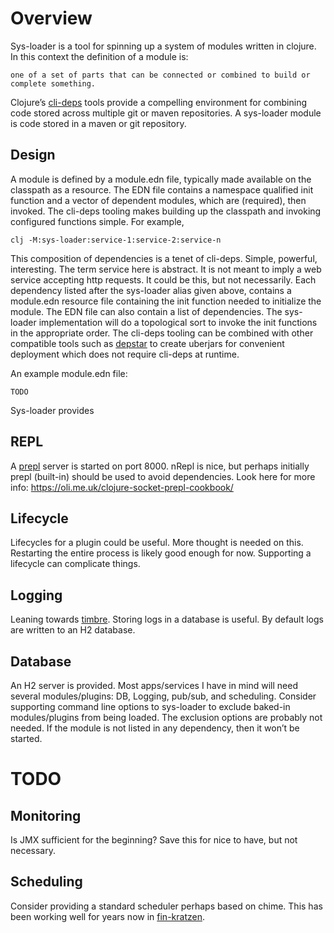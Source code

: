# Overview
Sys-loader is a tool for spinning up a system of modules written in clojure. In this context the
definition of a module is: 
```
one of a set of parts that can be connected or combined to build or complete something.
```
Clojure’s [cli-deps](https://clojure.org/guides/deps_and_cli) tools provide a compelling environment for combining code stored across multiple git or maven repositories.
A sys-loader module is code stored in a maven or git repository. 
## Design
A module is defined by a module.edn file, typically made available on the classpath as a resource. The EDN file contains a namespace qualified init function and a vector of dependent modules, which are (required), then invoked. The cli-deps tooling makes building up the classpath and invoking configured functions simple. For example, 
```
clj -M:sys-loader:service-1:service-2:service-n
```
This composition of dependencies is a tenet of cli-deps. Simple, powerful, interesting. The term service here is abstract. It is not meant to imply a web service accepting http requests. It could be this, but not necessarily. Each dependency listed after the sys-loader alias given above, contains a module.edn resource file containing the init function needed to initialize the module. The EDN file can also contain a list of dependencies. The sys-loader implementation will do a topological sort to invoke the init functions in the appropriate order. 
The cli-deps tooling can be combined with other compatible tools such as [depstar](https://github.com/seancorfield/depstar) to create uberjars for convenient deployment which does not require cli-deps at runtime.

An example module.edn file:
```
TODO

```

Sys-loader provides 
## REPL
A [prepl](https://clojuredocs.org/clojure.core.server/prepl) server is started on port 8000. nRepl is nice, but perhaps initially prepl (built-in) should be used to avoid dependencies. Look here for more info: https://oli.me.uk/clojure-socket-prepl-cookbook/

## Lifecycle
Lifecycles for a plugin could be useful. More thought is needed on this. Restarting the entire process is likely good enough for now. Supporting a lifecycle can complicate things. 

## Logging
Leaning towards [timbre](https://github.com/ptaoussanis/timbre). Storing logs in a database is useful. By default logs are written to an H2 database.

## Database
An H2 server is provided. 
Most apps/services I have in mind will need several modules/plugins: DB, Logging, pub/sub,  and scheduling. Consider supporting command line options to sys-loader to exclude baked-in modules/plugins from being loaded. The exclusion options are probably not needed. If the module is not listed in any dependency, then it won’t be started.

# TODO 
## Monitoring
Is JMX sufficient for the beginning? Save this for nice to have, but not necessary.

## Scheduling
Consider providing a standard scheduler perhaps based on chime. This has been working well for years now in [fin-kratzen](https://github.com/tstout/fin-kratzen).
